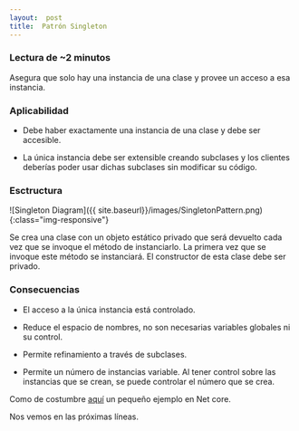 ```yaml
---
layout:  post
title:  Patrón Singleton
---
```




### Lectura de ~2 minutos

Asegura que solo hay una instancia de una clase y provee un acceso a esa instancia.

### Aplicabilidad

- Debe haber exactamente una instancia de una clase y debe ser accesible.

- La única instancia debe ser extensible creando subclases y los clientes deberías poder usar dichas subclases sin modificar su código.

### Esctructura

![Singleton Diagram]({{ site.baseurl}}/images/SingletonPattern.png){:class="img-responsive"}

Se crea una clase con un objeto estático privado que será devuelto cada vez que se invoque el método de instanciarlo. La primera vez que se invoque este método se instanciará. El constructor de esta clase debe ser privado.

### Consecuencias

- El acceso a la única instancia está controlado.

- Reduce el espacio de nombres, no son necesarias variables globales ni su control.

- Permite refinamiento a través de subclases.

- Permite un número de instancias variable. Al tener control sobre las instancias que se crean, se puede controlar el número que se crea.

Como de costumbre [aquí](https://github.com/44r0n/SingletonPattern) un pequeño ejemplo en Net core.

Nos vemos en las próximas líneas.